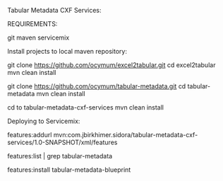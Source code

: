 Tabular Metadata CXF Services:

REQUIREMENTS:

git
maven
servicemix

Install projects to local maven repository:

git clone https://github.com/ocymum/excel2tabular.git
cd excel2tabular
mvn clean install

git clone https://github.com/ocymum/tabular-metadata.git
cd tabular-metadata
mvn clean install

cd to tabular-metadata-cxf-services
mvn clean install


Deploying to Servicemix:

features:addurl mvn:com.jbirkhimer.sidora/tabular-metadata-cxf-services/1.0-SNAPSHOT/xml/features

features:list | grep tabular-metadata

features:install tabular-metadata-blueprint